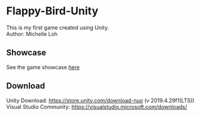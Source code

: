 # Flappy-Bird-Unity
This is my first game created using Unity.<br>
Author: Michelle Loh

## Showcase
See the game showcase [here](https://youtu.be/0o8h6CPsuV8)

## Download
Unity Download: https://store.unity.com/download-nuo (v 2019.4.29f1(LTS))
Visual Studio Community: https://visualstudio.microsoft.com/downloads/

